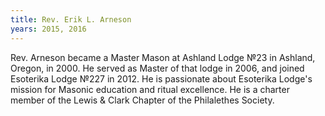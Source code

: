 ```yaml
---
title: Rev. Erik L. Arneson
years: 2015, 2016
---
```


Rev. Arneson became a Master Mason at Ashland Lodge №23 in Ashland, Oregon, in 2000. He served as Master of that lodge in 2006, and joined Esoterika Lodge №227 in 2012. He is passionate about Esoterika Lodge's mission for Masonic education and ritual excellence. He is a charter member of the Lewis & Clark Chapter of the Philalethes Society.
